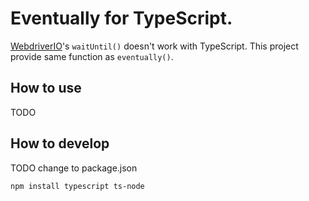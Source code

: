 # Eventually for TypeScript.

[WebdriverIO](https://webdriver.io/)'s `waitUntil()` doesn't work with TypeScript. This project provide same function as `eventually()`.

## How to use

TODO

## How to develop

TODO change to package.json
```
npm install typescript ts-node
```
